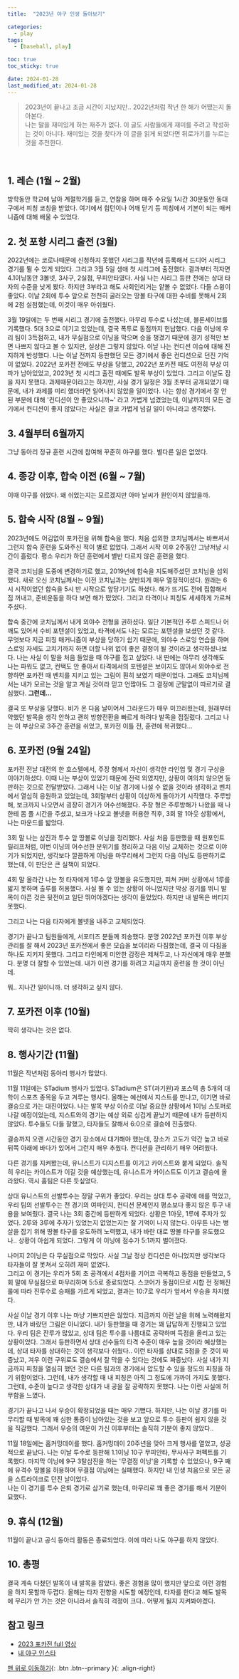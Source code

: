 ```yaml
---
title:  "2023년 야구 인생 돌아보기" 

categories:
  - play
tags:
  - [baseball, play]

toc: true
toc_sticky: true

date: 2024-01-28
last_modified_at: 2024-01-28
---  
```


> 2023년이 끝나고 조금 시간이 지났지만.. 2022년처럼 작년 한 해가 어땠는지 돌아본다.  
> 나는 말을 재미있게 하는 재주가 없다. 이 글도 사람들에게 재미를 주려고 작성하는 것이 아니다. 재미있는 것을 찾다가 이 글을 읽게 되었다면 뒤로가기를 누르는 것을 추천한다.  

<br>  

## 1. 레슨 (1월 ~ 2월)  
방학동안 학교에 남아 계절학기를 듣고, 연참을 하며 매주 수요일 1시간 30분동안 동대구에서 피칭 코칭을 받았다. 여기에서 힙턴이나 어깨 닫기 등 피칭에서 기본이 되는 매커니즘에 대해 배울 수 있었다.  

## 2. 첫 포항 시리그 출전 (3월)  
2022년에는 코로나때문에 신청하지 못했던 시리그를 작년에 등록해서 드디어 시리그 경기를 뛸 수 있게 되었다. 그리고 3월 5일 생애 첫 시리그에 출전했다. 결과부터 적자면 4.1이닝동안 3볼넷, 3사구, 2실점, 무피안타였다. 사실 나는 시리그 등판 전에는 상대 타자의 수준을 낮게 봤다. 하지만 3부라고 해도 사회인리거는 얕볼 수 없었다. 다들 스윙이 좋았다. 이날 2회에 투수 앞으로 천천히 굴러오는 땅볼 타구에 대한 수비를 못해서 2회에 2점 실점했는데, 이것이 매우 아쉬웠다.  

3월 19일에는 두 번째 시리그 경기에 출전했다. 마무리 투수로 나섰는데, 블론세이브를 기록했다. 5대 3으로 이기고 있었는데, 결국 폭투로 동점까지 헌납했다. 다음 이닝에 우리 팀이 3득점하고, 내가 무실점으로 이닝을 막으며 승을 챙겼기 때문에 경기 성적만 보면 나쁘지 않다고 볼 수 있지만, 실상은 그렇지 않았다. 이날 나는 컨디션 이슈에 대해 진지하게 반성했다. 나는 이날 전까지 등판했던 모든 경기에서 좋은 컨디션으로 던진 기억이 없었다. 2022년 포카전 전에도 부상을 당했고, 2022년 포카전 때도 여전히 부상 여파가 남아있었고, 2023년 첫 시리그 출전 때에도 발목 부상이 있었다. 그리고 이날도 잠을 자지 못했다. 과제때문이라고는 하지만, 사실 경기 일정은 3월 초부터 공개되었기 때문에, 내가 과제를 미리 했더라면 일어나지 않았을 일이었다. 나는 항상 경기에서 잘 안 된 부분에 대해 '컨디션이 안 좋았으니까~' 라고 가볍게 넘겼었는데, 이날까지의 모든 경기에서 컨디션이 좋지 않았다는 사실은 결코 가볍게 넘길 일이 아니라고 생각했다.  


## 3. 4월부터 6월까지  
그냥 동아리 정규 훈련 시간에 참여해 꾸준히 야구를 했다. 별다른 일은 없었다.  

## 4. 종강 이후, 합숙 이전 (6월 ~ 7월)  
이때 야구를 쉬었다. 왜 쉬었는지는 모르겠지만 아마 날씨가 원인이지 않았을까.  

## 5. 합숙 시작 (8월 ~ 9월)  
2023년에도 어김없이 포카전을 위해 합숙을 했다. 처음 섭외한 코치님께서는 바쁘셔서 그런지 합숙 훈련을 도와주신 적이 별로 없었다. 그래서 시작 이후 2주동안 그냥저냥 시간이 흘렀다. 평소 우리가 하던 훈련에서 별반 다르지 않은 훈련을 했다.  

결국 코치님을 도중에 변경하기로 했고, 2019년에 합숙을 지도해주셨던 코치님을 섭외했다. 새로 오신 코치님께서는 이전 코치님과는 상반되게 매우 열정적이셨다. 원래는 6시 시작이었던 합숙을 5시 반 시작으로 앞당기기도 하셨다. 해가 뜨기도 전에 집합해서 짐 꺼내고, 준비운동을 하다 보면 해가 떴었다. 그리고 타격이나 피칭도 세세하게 가르쳐주셨다.  

합숙 중간에 코치님께서 내게 외야수 전형을 권하셨다. 일단 기본적인 주루 스피드나 어깨도 있어서 수비 포텐셜이 있었고, 타격에서도 나는 모르는 포텐셜을 보셨던 것 같다. 무엇보다 지금 피칭 매커니즘이 부상을 당하기 쉽기 때문에, 외야수 스로잉 연습을 하며 스로잉 자세도 고치기까지 하면 더할 나위 없이 좋은 결정이 될 것이라고 생각하셨나보다. 나는 사실 이 말을 처음 들었을 때 야구를 접고 싶었다. 내 딴에는 아무리 생각해도 나는 파워도 없고, 컨택도 안 좋아서 타격에서의 포텐셜은 보이지도 않아서 외야수로 전향하면 포카전 때 벤치를 지키고 있는 그림이 훤히 보였기 때문이었다. 그래도 코치님께서는 내가 모르는 것을 알고 계실 것이라 믿고 언짢아도 그 결정에 군말없이 따르기로 결심했다. **그런데...**  

결국 또 부상을 당했다. 비가 온 다음 날이어서 그라운드가 매우 미끄러웠는데, 원래부터 약했던 발목을 생각 안하고 괜히 방향전환을 빠르게 하려다 발목을 접질렀다. 그리고 나는 이 부상으로 3주간 훈련을 쉬었고, 포카전 이틀 전, 훈련에 복귀했다...  

## 6. 포카전 (9월 24일)  
포카전 전날 대전의 한 호스텔에서, 주장 형께서 자신이 생각한 라인업 및 경기 구상을 이야기하셨다. 이때 나는 부상이 있었기 때문에 전력 외였지만, 상황이 여의치 않으면 등판하는 것으로 전달받았다. 그래서 나는 이날 경기에 나설 수 없을 것이라 생각하고 벤치에서 열심히 응원하고 있었는데, 3회말부터 상황이 이상하게 돌아가기 시작했다. 주루방해, 보크까지 나오면서 굉장히 경기가 어수선해졌다. 주장 형은 주루방해가 나왔을 때 나한테 몸 풀 시간을 주셨고, 보크가 나오고 볼넷을 허용한 직후, 3회 말 1아웃 상황에서, 나는 마운드를 밟았다.  

3회 말 나는 삼진과 투수 앞 땅볼로 이닝을 정리했다. 사실 처음 등판했을 때 원포인트 릴리프처럼, 이번 이닝의 어수선한 분위기를 정리하고 다음 이닝 교체하는 것으로 이야기가 되었지만, 생각보다 깔끔하게 이닝을 마무리해서 그런지 다음 이닝도 등판하기로 했는데, 이 판단은 큰 실책이 되었다.  

4회 말 올라간 나는 첫 타자에게 1루수 앞 땅볼을 유도했지만, 피쳐 커버 상황에서 1루를 밟지 못하며 출루를 허용했다. 사실 뛸 수 있는 상황이 아니었지만 막상 경기를 뛰니 발목이 아픈 것은 뒷전이고 일단 뛰어야겠다는 생각이 들었었다. 하지만 내 발목은 버티지 못했다.  

그리고 나는 다음 타자에게 볼넷을 내주고 교체되었다.  

경기가 끝나고 팀원들에게, 서포터즈 분들께 죄송했다. 분명 2022년 포카전 이후 부상 관리를 잘 해서 2023년 포카전에서 좋은 모습을 보이리라 다짐했는데, 결국 이 다짐을 하나도 지키지 못했다. 그리고 타인에게 미안한 감정은 제쳐두고, 나 자신에게 매우 분했다. 분명 더 잘할 수 있었는데. 내가 이런 경기를 하려고 지금까지 훈련을 한 것이 아닌데.  

뭐.. 지나간 일이니까. 더 생각하고 싶지 않다.  

## 7. 포카전 이후 (10월)  
딱히 생각나는 것은 없다.  

## 8. 행사기간 (11월)  
11월은 작년처럼 동아리 행사가 많았다.  

11월 11일에는 STadium 행사가 있었다. STadium은 ST(과기원)과 포스텍 총 5개의 대학이 스포츠 종목을 두고 겨루는 행사다. 올해는 예선에서 지스트를 만나고, 이기면 바로 결승으로 가는 대진이었다. 나는 발목 부상 이슈로 이날 중요한 상황에서 1이닝 스토퍼로 나갈 예정이었는데, 지스트와의 경기는 예상 외로 싱겁게 끝났기 때문에 내가 등판하지 않았다. 투수들도 다들 잘했고, 타자들도 잘해서 6:0으로 결승에 진출했다.  

결승까지 오랜 시간동안 경기 장소에서 대기해야 했는데, 장소가 고도가 약간 높고 바로 뒤쪽 아래에 바다가 있어서 그런지 매우 추웠다. 컨디션을 관리하기 매우 어려웠다.  

다른 경기를 지켜봤는데, 유니스트가 디지스트를 이기고 카이스트와 붙게 되었다. 솔직히 우리는 카이스트가 이길 것을 예상했는데, 유니스트가 카이스트도 이기고 결승에 올라왔다. 역시 홈팀은 다른 듯싶었다.  

상대 유니스트의 선발투수는 정말 구위가 좋았다. 우리는 상대 투수 공략에 애를 먹었고, 우리 팀의 선발투수는 전 경기의 여파인지, 컨디션 문제인지 평소보다 좋지 않은 투구 내용을 보여줬다. 결국 나는 3회 중간에 등판하게 되었다. 상황은 1아웃, 1루에 주자가 있었다. 2루와 3루에 주자가 있었는지 없었는지는 잘 기억이 나지 않는다. 아무튼 나는 병살을 잡기 위해 땅볼 타구를 유도하려 노력했고, 내가 바란 대로 땅볼 타구를 유도했으나.. 상황이 아쉽게 되었다. 그렇게 이 이닝에 점수가 5:1까지 벌어졌다.  

나머지 2이닝은 다 무실점으로 막았다. 사실 그날 정상 컨디션은 아니었지만 생각보다 타자들이 잘 못쳐서 오히려 재미 없었다.  
그리고 이 경기는 우리가 5회 초 공격에서 4점차를 기어코 극복하고 동점을 만들었고, 5회 말에 무실점으로 마무리하며 5:5로 종료되었다. 스코어가 동점이므로 시합 전 정해진 룰에 따라 진루수로 승패를 가르게 되었고, 결과는 10:7로 우리가 앞서서 우승을 차지했다.  

사실 이날 경기 이후 나는 마냥 기쁘지만은 않았다. 지금까지 이런 날을 위해 노력해왔지만, 내가 바랐던 그림은 아니었다. 내가 등판했을 때 경기는 꽤 답답하게 진행되고 있었다. 우리 팀은 잔루가 많았고, 상대 팀은 투수를 나름대로 공략하며 득점을 올리고 있는 상황이었다. 그래서 등판하면서 상대 선수들의 타격 수준이 매우 높을 것이라 예상했는데, 상대 타자를 상대하는 것이 생각보다 쉬웠다.. 이런 타자를 상대로 5점을 준 것이 짜증났고, 겨우 이런 구위로도 결승에서 잘 막을 수 있다는 것에도 짜증났다. 사실 내가 지금까지 피칭을 열심히 했던 것은 다른 팀과의 경기에서 압도할 수 있을 정도의 피칭을 하기 위함이었다. 그런데, 내가 생각할 때 내 피칭은 아직 그 정도에 가까이 가지도 못했다. 그런데, 수준이 높다고 생각한 상대가 내 공을 잘 공략하지 못했다. 나는 이런 사실에 허무함을 느꼈다.  

경기가 끝나고 나서 우승이 확정되었을 때는 매우 기뻤다. 하지만, 나는 이날 경기를 마무리할 때 발목에 꽤 심한 통증이 남아있는 것을 보고 앞으로 투수 등판이 쉽지 않을 것을 직감했다. 그래서 우승의 여운이 가신 이후부터는 솔직히 기분이 좋지 않았다..  

11월 18일에는 홈커밍데이를 했다. 홈커밍데이 20주년을 맞아 크게 행사를 열었고, 성공적으로 끝났다. 나는 이날 투수로 등판해 1.1이닝 10구 무피안타, 무사사구 퍼펙트를 기록했다. 마지막 이닝에 9구 3탈삼진을 하는 '무결점 이닝'을 기록할 수 있었으나, 9구 째에 유격수 땅볼을 허용하며 무결점 이닝에는 실패했다. 하지만 내 인생 처음으로 모든 공을 스트라이크로 던진 날이었다.  
나는 이 경기를 투수 은퇴 경기로 삼기로 했는데, 마무리로 꽤 좋은 경기를 해서 기분이 묘했다.  

## 9. 휴식 (12월)  
11월이 끝나고 공식 동아리 활동은 종료되었다. 이에 따라 나도 야구를 하지 않았다.  

## 10. 총평  
결국 계속 다쳤던 발목이 내 발목을 잡았다. 좋은 경험을 많이 했지만 앞으로 이런 경험을 하지 못할까 두렵다. 올해는 타자 전향을 시도할 예정인데, 타자를 한다고 해도 발목에 무리가 안 가는 것은 아니라서 솔직히 걱정이 크다.. 어떻게 될지 지켜봐야겠다.  



## 참고 링크  
- [2023 포카전 full 영상](https://www.youtube.com/live/rXIF78XO00I?feature=shared)  
- [내 야구 인스타](https://www.instagram.com/high_flyyyer/)

[맨 위로 이동하기](#){: .btn .btn--primary }{: .align-right}